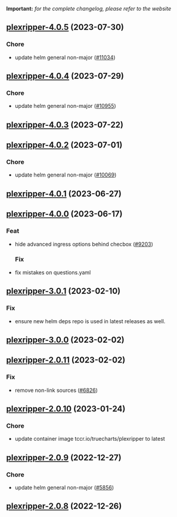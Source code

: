 **Important:**
*for the complete changelog, please refer to the website*




## [plexripper-4.0.5](https://github.com/truecharts/charts/compare/plexripper-4.0.4...plexripper-4.0.5) (2023-07-30)

### Chore

- update helm general non-major ([#11034](https://github.com/truecharts/charts/issues/11034))
  
  


## [plexripper-4.0.4](https://github.com/truecharts/charts/compare/plexripper-4.0.3...plexripper-4.0.4) (2023-07-29)

### Chore

- update helm general non-major ([#10955](https://github.com/truecharts/charts/issues/10955))
  
  


## [plexripper-4.0.3](https://github.com/truecharts/charts/compare/plexripper-4.0.2...plexripper-4.0.3) (2023-07-22)




## [plexripper-4.0.2](https://github.com/truecharts/charts/compare/plexripper-4.0.1...plexripper-4.0.2) (2023-07-01)

### Chore

- update helm general non-major ([#10069](https://github.com/truecharts/charts/issues/10069))
  
  


## [plexripper-4.0.1](https://github.com/truecharts/charts/compare/plexripper-4.0.0...plexripper-4.0.1) (2023-06-27)




## [plexripper-4.0.0](https://github.com/truecharts/charts/compare/plexripper-3.0.1...plexripper-4.0.0) (2023-06-17)

### Feat

- hide advanced ingress options behind checbox ([#9203](https://github.com/truecharts/charts/issues/9203))
  
  ### Fix

- fix mistakes on questions.yaml
  
  


## [plexripper-3.0.1](https://github.com/truecharts/charts/compare/plexripper-3.0.0...plexripper-3.0.1) (2023-02-10)

### Fix

- ensure new helm deps repo is used in latest releases as well.
  
  


## [plexripper-3.0.0](https://github.com/truecharts/charts/compare/plexripper-2.0.11...plexripper-3.0.0) (2023-02-02)




## [plexripper-2.0.11](https://github.com/truecharts/charts/compare/plexripper-2.0.10...plexripper-2.0.11) (2023-02-02)

### Fix

- remove non-link sources ([#6826](https://github.com/truecharts/charts/issues/6826))
  
  


## [plexripper-2.0.10](https://github.com/truecharts/charts/compare/plexripper-2.0.9...plexripper-2.0.10) (2023-01-24)

### Chore

- update container image tccr.io/truecharts/plexripper to latest
  
  


## [plexripper-2.0.9](https://github.com/truecharts/charts/compare/plexripper-2.0.8...plexripper-2.0.9) (2022-12-27)

### Chore

- update helm general non-major ([#5856](https://github.com/truecharts/charts/issues/5856))
  
  


## [plexripper-2.0.8](https://github.com/truecharts/charts/compare/plexripper-2.0.7...plexripper-2.0.8) (2022-12-26)

